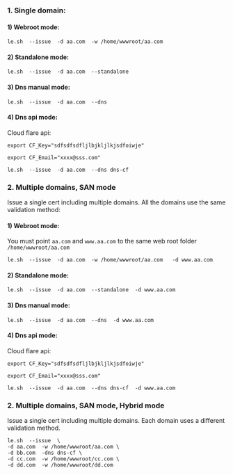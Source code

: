 ### 1. Single domain:

#### 1) Webroot mode:
```
le.sh  --issue  -d aa.com  -w /home/wwwroot/aa.com
```

#### 2) Standalone mode:
```
le.sh  --issue  -d aa.com  --standalone
```

#### 3) Dns manual mode:
```
le.sh  --issue  -d aa.com  --dns
```

#### 4) Dns api mode:
Cloud flare api:
```
export CF_Key="sdfsdfsdfljlbjkljlkjsdfoiwje"

export CF_Email="xxxx@sss.com"

le.sh  --issue  -d aa.com  --dns dns-cf
```


### 2. Multiple domains, SAN mode

Issue a single cert including multiple domains.  All the domains use the same validation method:

#### 1) Webroot mode:
You must point `aa.com` and `www.aa.com` to the same web root folder `/home/wwwroot/aa.com`
```
le.sh  --issue  -d aa.com  -w /home/wwwroot/aa.com   -d www.aa.com
```

#### 2) Standalone mode:
```
le.sh  --issue  -d aa.com  --standalone  -d www.aa.com 
```

#### 3) Dns manual mode:
```
le.sh  --issue  -d aa.com  --dns  -d www.aa.com
```

#### 4) Dns api mode:
Cloud flare api:
```
export CF_Key="sdfsdfsdfljlbjkljlkjsdfoiwje"

export CF_Email="xxxx@sss.com"

le.sh  --issue  -d aa.com  --dns dns-cf  -d www.aa.com
```


### 2. Multiple domains, SAN mode,  Hybrid mode

Issue a single cert including multiple domains.  Each domain uses a different validation method.


```
le.sh  --issue  \
-d aa.com  -w /home/wwwroot/aa.com \
-d bb.com  -dns dns-cf \
-d cc.com  -w /home/wwwroot/cc.com \
-d dd.com  -w /home/wwwroot/dd.com
```





